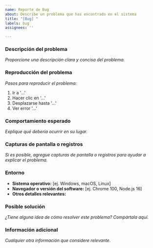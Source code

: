 ```yaml
---
name: Reporte de Bug
about: Describe un problema que has encontrado en el sistema
title: "[Bug] "
labels: bug
assignees: ''

---
```


### **Descripción del problema**
_Proporcione una descripción clara y concisa del problema._

### **Reproducción del problema**
_Pasos para reproducir el problema:_
1. Ir a '...'
2. Hacer clic en '...'
3. Desplazarse hasta '...'
4. Ver error '...'

### **Comportamiento esperado**
_Explique qué debería ocurrir en su lugar._

### **Capturas de pantalla o registros**
_Si es posible, agregue capturas de pantalla o registros para ayudar a explicar el problema._

### **Entorno**
- **Sistema operativo:** [ej. Windows, macOS, Linux]
- **Navegador o versión del software:** [ej. Chrome 100, Node.js 16]
- **Otros detalles relevantes:**

### **Posible solución**
_¿Tiene alguna idea de cómo resolver este problema? Compártala aquí._

### **Información adicional**
_Cualquier otra información que considere relevante._
